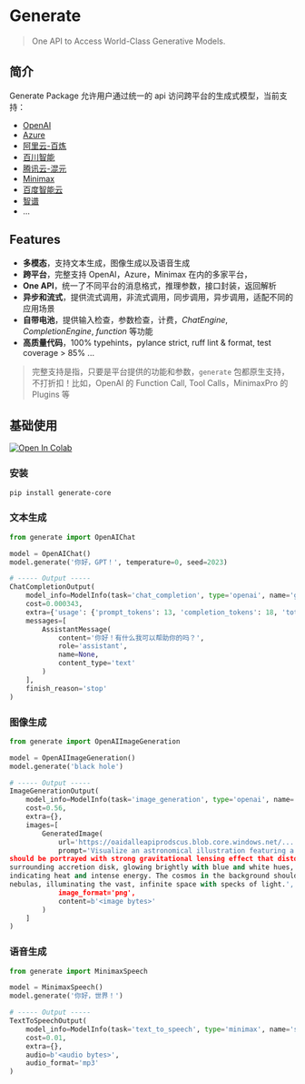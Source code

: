 # Generate

> One API to Access World-Class Generative Models.

## 简介

Generate Package 允许用户通过统一的 api 访问跨平台的生成式模型，当前支持：

* [OpenAI](https://platform.openai.com/docs/introduction)
* [Azure](https://learn.microsoft.com/en-us/azure/ai-services/openai/how-to/chatgpt?tabs=python&amp;pivots=programming-language-chat-completions)
* [阿里云-百炼](https://bailian.console.aliyun.com/)
* [百川智能](https://platform.baichuan-ai.com/docs/api)
* [腾讯云-混元](https://cloud.tencent.com/document/product/1729)
* [Minimax](https://api.minimax.chat/document/guides/chat)
* [百度智能云](https://cloud.baidu.com/doc/WENXINWORKSHOP/s/clntwmv7t)
* [智谱](https://open.bigmodel.cn/dev/api)
* ...

## Features

* **多模态**，支持文本生成，图像生成以及语音生成
* **跨平台**，完整支持 OpenAI，Azure，Minimax 在内的多家平台，
* **One API**，统一了不同平台的消息格式，推理参数，接口封装，返回解析
* **异步和流式**，提供流式调用，非流式调用，同步调用，异步调用，适配不同的应用场景
* **自带电池**，提供输入检查，参数检查，计费，*ChatEngine*, *CompletionEngine*, *function* 等功能
* **高质量代码**，100% typehints，pylance strict, ruff lint & format,  test coverage > 85% ...

> 完整支持是指，只要是平台提供的功能和参数，`generate` 包都原生支持，不打折扣！比如，OpenAI 的 Function Call, Tool Calls，MinimaxPro 的 Plugins 等
## 基础使用

<a target="_blank" href="https://colab.research.google.com/github/wangyuxinwhy/generate/blob/main/examples/tutorial.ipynb">
  <img src="https://colab.research.google.com/assets/colab-badge.svg" alt="Open In Colab"/>
</a>

### 安装

```bash
pip install generate-core
```

### 文本生成

```python
from generate import OpenAIChat

model = OpenAIChat()
model.generate('你好，GPT！', temperature=0, seed=2023)

# ----- Output -----
ChatCompletionOutput(
    model_info=ModelInfo(task='chat_completion', type='openai', name='gpt-3.5-turbo-0613'),
    cost=0.000343,
    extra={'usage': {'prompt_tokens': 13, 'completion_tokens': 18, 'total_tokens': 31}},
    messages=[
        AssistantMessage(
            content='你好！有什么我可以帮助你的吗？',
            role='assistant',
            name=None,
            content_type='text'
        )
    ],
    finish_reason='stop'
)
```

### 图像生成

```python
from generate import OpenAIImageGeneration

model = OpenAIImageGeneration()
model.generate('black hole')

# ----- Output -----
ImageGenerationOutput(
    model_info=ModelInfo(task='image_generation', type='openai', name='dall-e-3'),
    cost=0.56,
    extra={},
    images=[
        GeneratedImage(
            url='https://oaidalleapiprodscus.blob.core.windows.net/...',
            prompt='Visualize an astronomical illustration featuring a black hole at its core. The black hole 
should be portrayed with strong gravitational lensing effect that distorts the light around it. Include a 
surrounding accretion disk, glowing brightly with blue and white hues, streaked with shades of red and orange, 
indicating heat and intense energy. The cosmos in the background should be filled with distant stars, galaxies, and
nebulas, illuminating the vast, infinite space with specks of light.',
            image_format='png',
            content=b'<image bytes>'
        )
    ]
)
```

### 语音生成

```python
from generate import MinimaxSpeech

model = MinimaxSpeech()
model.generate('你好，世界！')

# ----- Output -----
TextToSpeechOutput(
    model_info=ModelInfo(task='text_to_speech', type='minimax', name='speech-01'),
    cost=0.01,
    extra={},
    audio=b'<audio bytes>',
    audio_format='mp3'
)
```

‍